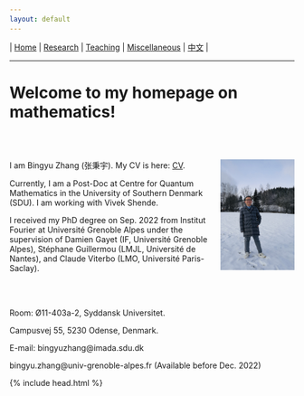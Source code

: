```yaml
---
layout: default
---
```




| [Home](index.md)  | [Research](research-en.md)    | [Teaching](teaching-en.md) | [Miscellaneous](miscellaneous-en.md)        | [中文](index-ch.md) |

* * *
# Welcome to my homepage on mathematics!
<br /><br />


<div style="width:100%;">
            <img src="me.jpeg" align="right"  width="26%" height="26%"/>
            <p>I am Bingyu Zhang (张秉宇).  My CV is here: <a href="Files/CV.pdf">CV</a>.</p>
            <p>Currently, I am a Post-Doc at Centre for Quantum Mathematics in the University of Southern Denmark (SDU). I am working with Vivek Shende.</p>
            <p>I received my PhD degree on Sep. 2022 from Institut Fourier at Université Grenoble Alpes under the supervision of Damien Gayet (IF, Université Grenoble Alpes), Stéphane Guillermou (LMJL, Université de Nantes), and Claude Viterbo (LMO, Université Paris-Saclay).</p>
            <br /><br />
            <p>Room: Ø11-403a-2, Syddansk Universitet. </p>
            <p>Campusvej 55, 5230 Odense, Denmark.</p>
            <p>E-mail: bingyuzhang@imada.sdu.dk</p>
            <p>bingyu.zhang@univ-grenoble-alpes.fr (Available before Dec. 2022)</p>
</div>




{% include head.html %}





